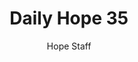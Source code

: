 ---
image: /assets/img/daily-hope-default-artwork.png
title: Daily Hope 35
number: 35
categories:
  - Daily Hope
author: Hope Staff
notes: Daily Hope 35
embed: >-
  EMBED_GOES_HERE
---